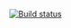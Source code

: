[![Build status](https://ci.appveyor.com/api/projects/status/8738xg36iaud85it?svg=true)](https://ci.appveyor.com/project/AnastasiyaSergeichik/debitcardapplication)